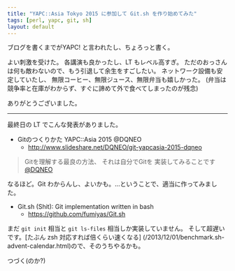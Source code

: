 ```yaml
---
title: "YAPC::Asia Tokyo 2015 に参加して Git.sh を作り始めてみた"
tags: [perl, yapc, git, sh]
layout: default
---
```


ブログを書くまでがYAPC! と言われたし、ちょろっと書く。

よい刺激を受けた。
各講演も良かったし、LT もレベル高すぎ。
ただのおっさんは何も敵わないので、もう引退して余生をすごしたい。
ネットワーク設備も安定していたし、
無限コーヒー、無限ジュース、無限弁当も嬉しかった。
(弁当は競争率と在庫がわからず、すぐに諦めて外で食べてしまったのが残念)

ありがとうございました。

* * *

最終日の LT でこんな発表がありました。

  * Gitのつくりかた YAPC::Asia 2015 @DQNEO
    * <http://www.slideshare.net/DQNEO/git-yapcasia-2015-dqneo>

> Gitを理解する最良の方法、 それは自分でGitを 実装してみることです
> [@DQNEO](https://twitter.com/DQNEO)

なるほど。Git わからんし、よいかも。…ということで、適当に作ってみました。

  * Git.sh (Shit): Git implementation written in bash
    * <https://github.com/fumiyas/Git.sh>

まだ `git init` 相当と `git ls-files` 相当しか実装していません。
そして超遅いです。[たぶん zsh 対応すれば倍くらい速くなる]
(/2013/12/01/benchmark.sh-advent-calendar.html)ので、そのうちやるかも。

つづく(のか?)

